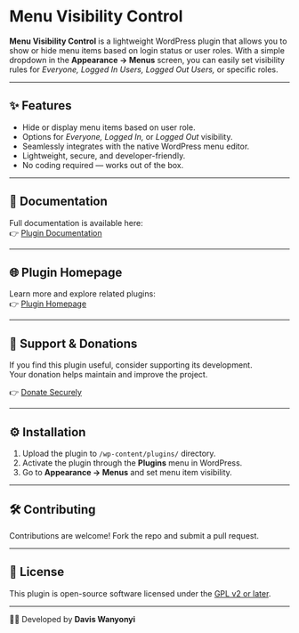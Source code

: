 # Menu Visibility Control

**Menu Visibility Control** is a lightweight WordPress plugin that allows you to show or hide menu items based on login status or user roles. With a simple dropdown in the **Appearance → Menus** screen, you can easily set visibility rules for *Everyone, Logged In Users, Logged Out Users,* or specific roles.

---

## ✨ Features
- Hide or display menu items based on user role.
- Options for *Everyone, Logged In,* or *Logged Out* visibility.
- Seamlessly integrates with the native WordPress menu editor.
- Lightweight, secure, and developer-friendly.
- No coding required — works out of the box.

---

## 📖 Documentation
Full documentation is available here:  
👉 [Plugin Documentation](https://www.knowledge.buzz/docs-mvc.html)

---

## 🌐 Plugin Homepage
Learn more and explore related plugins:  
👉 [Plugin Homepage](https://www.knowledge.buzz/index.html)

---

## 💖 Support & Donations
If you find this plugin useful, consider supporting its development.  
Your donation helps maintain and improve the project.  

👉 [Donate Securely](https://www.knowledge.buzz/donate.html)

---

## ⚙️ Installation
1. Upload the plugin to `/wp-content/plugins/` directory.
2. Activate the plugin through the **Plugins** menu in WordPress.
3. Go to **Appearance → Menus** and set menu item visibility.

---

## 🛠 Contributing
Contributions are welcome! Fork the repo and submit a pull request.  

---

## 📜 License
This plugin is open-source software licensed under the [GPL v2 or later](https://www.gnu.org/licenses/gpl-2.0.html).

---

👨‍💻 Developed by **Davis Wanyonyi**
